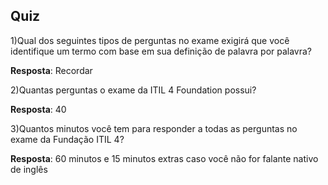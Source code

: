 ## Quiz

1)Qual dos seguintes tipos de perguntas no exame exigirá que você identifique um termo com base em sua definição de palavra por palavra?

__Resposta__: Recordar


2)Quantas perguntas o exame da ITIL 4 Foundation possui?

__Resposta__: 40


3)Quantos minutos você tem para responder a todas as perguntas no exame da Fundação ITIL 4?

__Resposta__: 60 minutos e 15 minutos extras caso você não for falante nativo de inglês